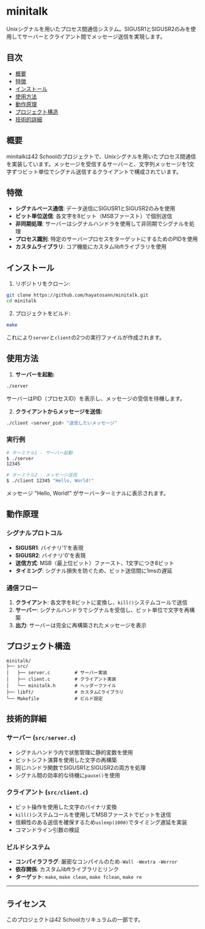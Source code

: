 # minitalk

Unixシグナルを用いたプロセス間通信システム。SIGUSR1とSIGUSR2のみを使用してサーバーとクライアント間でメッセージ送信を実現します。

## 目次

- [概要](#概要)
- [特徴](#特徴)
- [インストール](#インストール)
- [使用方法](#使用方法)
- [動作原理](#動作原理)
- [プロジェクト構造](#プロジェクト構造)
- [技術的詳細](#技術的詳細)

## 概要

minitalkは42 Schoolのプロジェクトで、Unixシグナルを用いたプロセス間通信を実装しています。メッセージを受信するサーバーと、文字列メッセージを1文字ずつビット単位でシグナル送信するクライアントで構成されています。

## 特徴

- **シグナルベース通信**: データ送信にSIGUSR1とSIGUSR2のみを使用
- **ビット単位送信**: 各文字を8ビット（MSBファースト）で個別送信
- **非同期処理**: サーバーはシグナルハンドラを使用して非同期でシグナルを処理
- **プロセス識別**: 特定のサーバープロセスをターゲットにするためのPIDを使用
- **カスタムライブラリ**: コア機能にカスタムlibftライブラリを使用

## インストール

1. リポジトリをクローン:
```bash
git clone https://github.com/hayatosann/minitalk.git
cd minitalk
```

2. プロジェクトをビルド:
```bash
make
```

これにより`server`と`client`の2つの実行ファイルが作成されます。

## 使用方法

1. **サーバーを起動:**
```bash
./server
```
サーバーはPID（プロセスID）を表示し、メッセージの受信を待機します。

2. **クライアントからメッセージを送信:**
```bash
./client <server_pid> "送信したいメッセージ"
```

### 実行例

```bash
# ターミナル1 - サーバー起動
$ ./server
12345

# ターミナル2 - メッセージ送信
$ ./client 12345 "Hello, World!"
```

メッセージ "Hello, World!" がサーバーターミナルに表示されます。

## 動作原理

### シグナルプロトコル

- **SIGUSR1**: バイナリ'1'を表現
- **SIGUSR2**: バイナリ'0'を表現
- **送信方式**: MSB（最上位ビット）ファースト、1文字につき8ビット
- **タイミング**: シグナル損失を防ぐため、ビット送信間に1msの遅延

### 通信フロー

1. **クライアント**: 各文字を8ビットに変換し、`kill()`システムコールで送信
2. **サーバー**: シグナルハンドラでシグナルを受信し、ビット単位で文字を再構築
3. **出力**: サーバーは完全に再構築されたメッセージを表示

## プロジェクト構造

```
minitalk/
├── src/
│   ├── server.c         # サーバー実装
│   ├── client.c         # クライアント実装
│   └── minitalk.h       # ヘッダーファイル
├── libft/               # カスタムCライブラリ
└── Makefile             # ビルド設定
```

## 技術的詳細

### サーバー (`src/server.c`)

- シグナルハンドラ内で状態管理に静的変数を使用
- ビットシフト演算を使用した文字の再構築
- 同じハンドラ関数でSIGUSR1とSIGUSR2の両方を処理
- シグナル間の効率的な待機に`pause()`を使用

### クライアント (`src/client.c`)

- ビット操作を使用した文字のバイナリ変換
- `kill()`システムコールを使用してMSBファーストでビットを送信
- 信頼性のある送信を確保するため`usleep(1000)`でタイミング遅延を実装
- コマンドライン引数の検証

### ビルドシステム

- **コンパイラフラグ**: 厳密なコンパイルのため`-Wall -Wextra -Werror`
- **依存関係**: カスタムlibftライブラリとリンク
- **ターゲット**: `make`, `make clean`, `make fclean`, `make re`

---

## ライセンス

このプロジェクトは42 Schoolカリキュラムの一部です。
